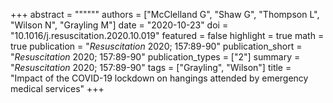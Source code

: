 +++
abstract = """"""
authors = ["McClelland G", "Shaw G", "Thompson L", "Wilson N", "Grayling M"]
date = "2020-10-23"
doi = "10.1016/j.resuscitation.2020.10.019"
featured = false
highlight = true
math = true
publication = "*Resuscitation* 2020; 157:89-90"
publication_short = "*Resuscitation* 2020; 157:89-90"
publication_types = ["2"]
summary = "*Resuscitation* 2020; 157:89-90"
tags = ["Grayling", "Wilson"]
title = "Impact of the COVID-19 lockdown on hangings attended by emergency medical services"
+++
